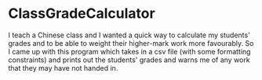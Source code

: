 # ClassGradeCalculator

I teach a Chinese class and I wanted a quick way to calculate my students'
grades and to be able to weight their higher-mark work more favourably. 
So I came up with this program which takes in a csv file (with some formatting constraints) 
and prints out the students' grades and warns me of any work that they may have not handed in.

